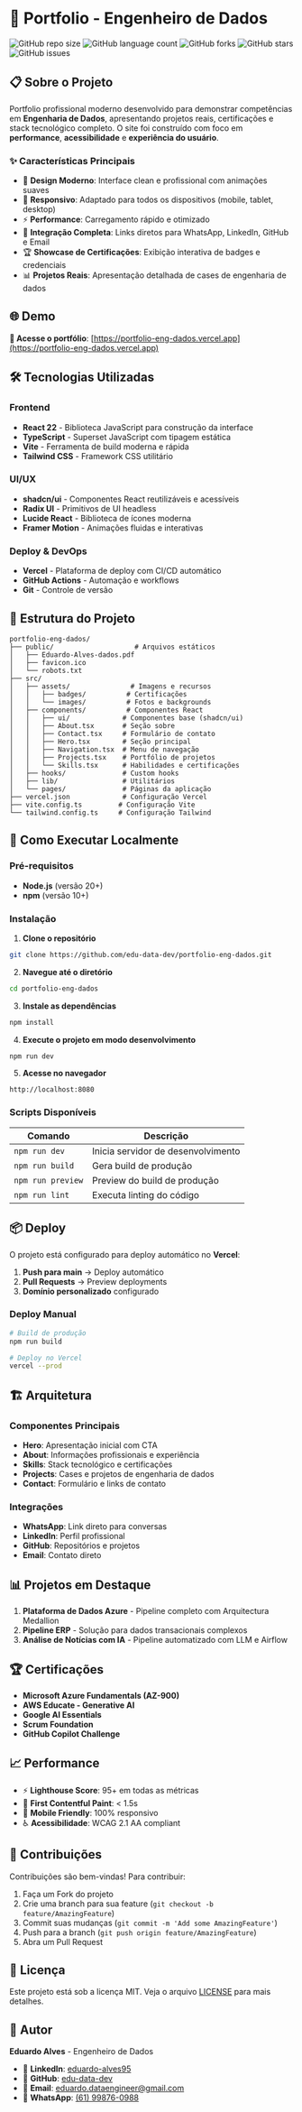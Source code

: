 # 🚀 Portfolio - Engenheiro de Dados

![GitHub repo size](https://img.shields.io/github/repo-size/edu-data-dev/portfolio-eng-dados)
![GitHub language count](https://img.shields.io/github/languages/count/edu-data-dev/portfolio-eng-dados)
![GitHub forks](https://img.shields.io/github/forks/edu-data-dev/portfolio-eng-dados)
![GitHub stars](https://img.shields.io/github/stars/edu-data-dev/portfolio-eng-dados)
![GitHub issues](https://img.shields.io/github/issues/edu-data-dev/portfolio-eng-dados)

## 📋 Sobre o Projeto

Portfolio profissional moderno desenvolvido para demonstrar competências em **Engenharia de Dados**, apresentando projetos reais, certificações e stack tecnológico completo. O site foi construído com foco em **performance**, **acessibilidade** e **experiência do usuário**.

### ✨ Características Principais

- 🎨 **Design Moderno**: Interface clean e profissional com animações suaves
- 📱 **Responsivo**: Adaptado para todos os dispositivos (mobile, tablet, desktop)
- ⚡ **Performance**: Carregamento rápido e otimizado
- 🔗 **Integração Completa**: Links diretos para WhatsApp, LinkedIn, GitHub e Email
- 🏆 **Showcase de Certificações**: Exibição interativa de badges e credenciais
- 📊 **Projetos Reais**: Apresentação detalhada de cases de engenharia de dados

## 🌐 Demo

**🔗 Acesse o portfólio**: [https://portfolio-eng-dados.vercel.app](https://portfolio-eng-dados.vercel.app)

## 🛠️ Tecnologias Utilizadas

### Frontend
- **React 22** - Biblioteca JavaScript para construção da interface
- **TypeScript** - Superset JavaScript com tipagem estática
- **Vite** - Ferramenta de build moderna e rápida
- **Tailwind CSS** - Framework CSS utilitário

### UI/UX
- **shadcn/ui** - Componentes React reutilizáveis e acessíveis
- **Radix UI** - Primitivos de UI headless
- **Lucide React** - Biblioteca de ícones moderna
- **Framer Motion** - Animações fluidas e interativas

### Deploy & DevOps
- **Vercel** - Plataforma de deploy com CI/CD automático
- **GitHub Actions** - Automação e workflows
- **Git** - Controle de versão

## 📁 Estrutura do Projeto

```
portfolio-eng-dados/
├── public/                    # Arquivos estáticos
│   ├── Eduardo-Alves-dados.pdf
│   ├── favicon.ico
│   └── robots.txt
├── src/
│   ├── assets/               # Imagens e recursos
│   │   ├── badges/          # Certificações
│   │   └── images/          # Fotos e backgrounds
│   ├── components/          # Componentes React
│   │   ├── ui/             # Componentes base (shadcn/ui)
│   │   ├── About.tsx       # Seção sobre
│   │   ├── Contact.tsx     # Formulário de contato
│   │   ├── Hero.tsx        # Seção principal
│   │   ├── Navigation.tsx  # Menu de navegação
│   │   ├── Projects.tsx    # Portfólio de projetos
│   │   └── Skills.tsx      # Habilidades e certificações
│   ├── hooks/              # Custom hooks
│   ├── lib/                # Utilitários
│   └── pages/              # Páginas da aplicação
├── vercel.json             # Configuração Vercel
├── vite.config.ts         # Configuração Vite
└── tailwind.config.ts     # Configuração Tailwind
```

## 🚀 Como Executar Localmente

### Pré-requisitos

- **Node.js** (versão 20+)
- **npm** (versão 10+)

### Instalação

1. **Clone o repositório**
```bash
git clone https://github.com/edu-data-dev/portfolio-eng-dados.git
```

2. **Navegue até o diretório**
```bash
cd portfolio-eng-dados
```

3. **Instale as dependências**
```bash
npm install
```

4. **Execute o projeto em modo desenvolvimento**
```bash
npm run dev
```

5. **Acesse no navegador**
```
http://localhost:8080
```

### Scripts Disponíveis

| Comando | Descrição |
|---------|-----------|
| `npm run dev` | Inicia servidor de desenvolvimento |
| `npm run build` | Gera build de produção |
| `npm run preview` | Preview do build de produção |
| `npm run lint` | Executa linting do código |

## 📦 Deploy

O projeto está configurado para deploy automático no **Vercel**:

1. **Push para main** → Deploy automático
2. **Pull Requests** → Preview deployments
3. **Domínio personalizado** configurado

### Deploy Manual

```bash
# Build de produção
npm run build

# Deploy no Vercel
vercel --prod
```

## 🏗️ Arquitetura

### Componentes Principais

- **Hero**: Apresentação inicial com CTA
- **About**: Informações profissionais e experiência
- **Skills**: Stack tecnológico e certificações
- **Projects**: Cases e projetos de engenharia de dados
- **Contact**: Formulário e links de contato

### Integrações

- **WhatsApp**: Link direto para conversas
- **LinkedIn**: Perfil profissional
- **GitHub**: Repositórios e projetos
- **Email**: Contato direto

## 📊 Projetos em Destaque

1. **Plataforma de Dados Azure** - Pipeline completo com Arquitectura Medallion
2. **Pipeline ERP** - Solução para dados transacionais complexos
3. **Análise de Notícias com IA** - Pipeline automatizado com LLM e Airflow

## 🏆 Certificações

- **Microsoft Azure Fundamentals (AZ-900)**
- **AWS Educate - Generative AI**
- **Google AI Essentials**
- **Scrum Foundation**
- **GitHub Copilot Challenge**

## 📈 Performance

- ⚡ **Lighthouse Score**: 95+ em todas as métricas
- 🚀 **First Contentful Paint**: < 1.5s
- 📱 **Mobile Friendly**: 100% responsivo
- ♿ **Acessibilidade**: WCAG 2.1 AA compliant

## 🤝 Contribuições

Contribuições são bem-vindas! Para contribuir:

1. Faça um Fork do projeto
2. Crie uma branch para sua feature (`git checkout -b feature/AmazingFeature`)
3. Commit suas mudanças (`git commit -m 'Add some AmazingFeature'`)
4. Push para a branch (`git push origin feature/AmazingFeature`)
5. Abra um Pull Request

## 📝 Licença

Este projeto está sob a licença MIT. Veja o arquivo [LICENSE](LICENSE) para mais detalhes.

## 👤 Autor

**Eduardo Alves** - Engenheiro de Dados

- 💼 **LinkedIn**: [eduardo-alves95](https://www.linkedin.com/in/eduardo-alves95/)
- 🐙 **GitHub**: [edu-data-dev](https://github.com/edu-data-dev)
- 📧 **Email**: eduardo.dataengineer@gmail.com
- 📱 **WhatsApp**: [(61) 99876-0988](https://wa.me/5561998760988)
